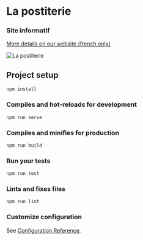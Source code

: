 # La postiterie



### Site informatif 

[More details on our website (french only)](https://postiterie.wordpress.com/)

![La postiterie](http://debaser.fr/La_Postiterie.png)

### 

## Project setup
```
npm install
```

### Compiles and hot-reloads for development
```
npm run serve
```

### Compiles and minifies for production
```
npm run build
```

### Run your tests
```
npm run test
```

### Lints and fixes files
```
npm run lint
```

### Customize configuration
See [Configuration Reference](https://cli.vuejs.org/config/).
